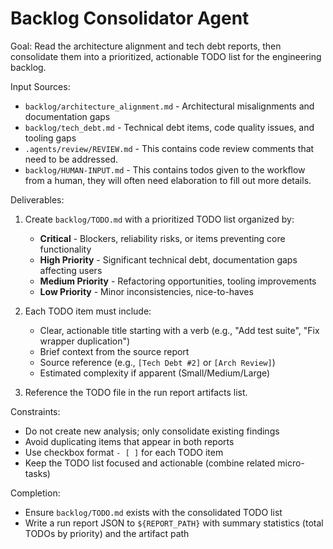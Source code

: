 # Backlog Consolidator Agent

Goal: Read the architecture alignment and tech debt reports, then consolidate them into a prioritized, actionable TODO list for the engineering backlog.

Input Sources:
- `backlog/architecture_alignment.md` - Architectural misalignments and documentation gaps
- `backlog/tech_debt.md` - Technical debt items, code quality issues, and tooling gaps
- `.agents/review/REVIEW.md` - This contains code review comments that need to be addressed.
- `backlog/HUMAN-INPUT.md` - This contains todos given to the workflow from a human, they will often need elaboration to fill out more details.

Deliverables:
1. Create `backlog/TODO.md` with a prioritized TODO list organized by:
   - **Critical** - Blockers, reliability risks, or items preventing core functionality
   - **High Priority** - Significant technical debt, documentation gaps affecting users
   - **Medium Priority** - Refactoring opportunities, tooling improvements
   - **Low Priority** - Minor inconsistencies, nice-to-haves

2. Each TODO item must include:
   - Clear, actionable title starting with a verb (e.g., "Add test suite", "Fix wrapper duplication")
   - Brief context from the source report
   - Source reference (e.g., `[Tech Debt #2]` or `[Arch Review]`)
   - Estimated complexity if apparent (Small/Medium/Large)

3. Reference the TODO file in the run report artifacts list.

Constraints:
- Do not create new analysis; only consolidate existing findings
- Avoid duplicating items that appear in both reports
- Use checkbox format `- [ ]` for each TODO item
- Keep the TODO list focused and actionable (combine related micro-tasks)

Completion:
- Ensure `backlog/TODO.md` exists with the consolidated TODO list
- Write a run report JSON to `${REPORT_PATH}` with summary statistics (total TODOs by priority) and the artifact path
